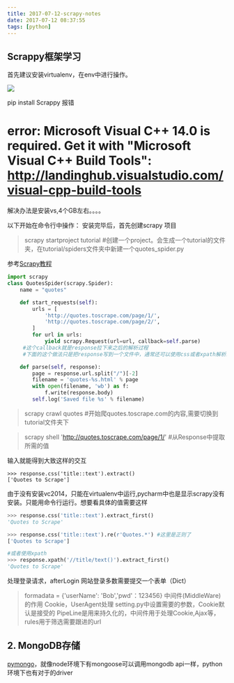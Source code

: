 ```yaml
---
title: 2017-07-12-scrapy-notes
date: 2017-07-12 08:37:55
tags: [python]
---
```


## Scrappy框架学习
首先建议安装virtualenv，在env中进行操作。

![](http://www.haldir66.ga/static/imgs/green_forest_alogside_river.jpg)

<!--more-->
pip install Scrappy 报错
# error: Microsoft Visual C++ 14.0 is required. Get it with "Microsoft Visual C++ Build Tools": http://landinghub.visualstudio.com/visual-cpp-build-tools
解决办法是安装vs,4个GB左右。。。。



以下开始在命令行中操作：
安装完毕后，首先创建scrapy 项目
>scrapy startproject tutorial #创建一个project。会生成一个tutorial的文件夹，在tutorial/spiders文件夹中新建一个quotes_spider.py

参考[Scrapy教程](http://cuiqingcai.com/3952.html/2)
```python
import scrapy
class QuotesSpider(scrapy.Spider):
    name = "quotes"

    def start_requests(self):
        urls = [
            'http://quotes.toscrape.com/page/1/',
            'http://quotes.toscrape.com/page/2/',
        ]
        for url in urls:
            yield scrapy.Request(url=url, callback=self.parse)
     #这个callback就是response拉下来之后的解析过程
     #下面的这个做法只是把response写到一个文件中，通常还可以使用css或者xpath解析获得相应值。

    def parse(self, response):
        page = response.url.split("/")[-2]
        filename = 'quotes-%s.html' % page
        with open(filename, 'wb') as f:
            f.write(response.body)
        self.log('Saved file %s' % filename)
```

> scrapy crawl quotes #开始爬quotes.toscrape.com的内容,需要切换到tutorial文件夹下

>scrapy shell 'http://quotes.toscrape.com/page/1/' #从Response中提取所需的值  

输入就能得到大致这样的交互
```
>>> response.css('title::text').extract()
['Quotes to Scrape']
```
由于没有安装vc2014，只能在virtualenv中运行,pycharm中也是显示scrapy没有安装。只能用命令行运行。想要看具体的值需要这样
```python
>>> response.css('title::text').extract_first()
'Quotes to Scrape'

>>> response.css('title::text').re(r'Quotes.*') #这里是正则了
['Quotes to Scrape']

#或者使用xpath
>>> response.xpath('//title/text()').extract_first()
'Quotes to Scrape'
```

处理登录请求，afterLogin
网站登录多数需要提交一个表单（Dict）
> formadata = {'userName':  'Bob','pwd'：123456}
中间件(MiddleWare)的作用
Cookie，UserAgent处理 setting.py中设置需要的参数，Cookie默认是接受的
PipeLine是用来持久化的，中间件用于处理Cookie,Ajax等，rules用于筛选需要跟进的url



## 2. MongoDB存储
[pymongo](http://api.mongodb.com/python/current/tutorial.html)，就像node环境下有mongoose可以调用mongodb api一样，python环境下也有对于的driver
